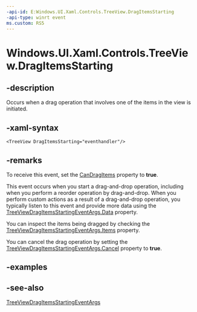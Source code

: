 ```yaml
---
-api-id: E:Windows.UI.Xaml.Controls.TreeView.DragItemsStarting
-api-type: winrt event
ms.custom: RS5
---
```


<!-- Event syntax.
public event TypedEventHandler DragItemsStarting<TreeView, TreeViewDragItemsStartingEventArgs>
-->

# Windows.UI.Xaml.Controls.TreeView.DragItemsStarting

## -description

Occurs when a drag operation that involves one of the items in the view is initiated.

## -xaml-syntax

```xaml
<TreeView DragItemsStarting="eventhandler"/>
```

## -remarks

To receive this event, set the [CanDragItems](treeview_candragitems.md) property to **true**.

This event occurs when you start a drag-and-drop operation, including when you perform a reorder operation by drag-and-drop. When you perform custom actions as a result of a drag-and-drop operation, you typically listen to this event and provide more data using the [TreeViewDragItemsStartingEventArgs.Data](treeviewdragitemsstartingeventargs_data.md) property.

You can inspect the items being dragged by checking the [TreeViewDragItemsStartingEventArgs.Items](treeviewdragitemsstartingeventargs_items.md) property.

You can cancel the drag operation by setting the [TreeViewDragItemsStartingEventArgs.Cancel](treeviewdragitemsstartingeventargs_cancel.md) property to **true**.

## -examples

## -see-also
[TreeViewDragItemsStartingEventArgs](treeviewdragitemsstartingeventargs.md)

